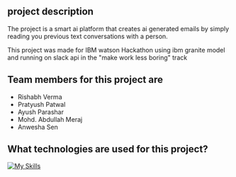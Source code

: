 
## project description

The project is a smart ai platform that creates ai generated emails by simply reading you previous text conversations with a person.

This project was made for IBM watson Hackathon using ibm granite model and running on slack api in the "make work less boring" track

## Team members for this project are
- Rishabh Verma
- Pratyush Patwal
- Ayush Parashar
- Mohd. Abdullah Meraj
- Anwesha Sen



## What technologies are used for this project?

[![My Skills](https://skillicons.dev/icons?i=react,vite,typescript,nextjs,tailwind,github)](https://skillicons.dev)



